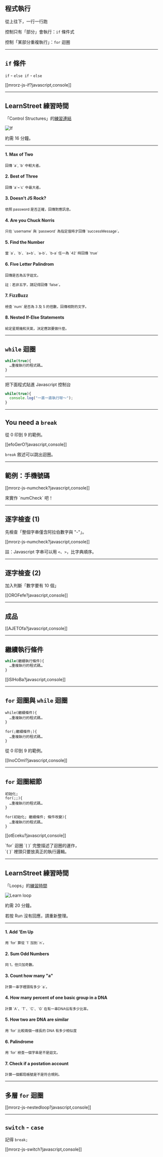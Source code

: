 程式執行
--------

從上往下，一行一行跑

控制只有「部分」會執行：`if` 條件式

控制「某部分重複執行」：`for` 迴圈

---

`if` 條件
--------

`if` - `else if` - `else`

[[mrorz-js-if?javascript,console]]

---

LearnStreet 練習時間
--------

「Control Structures」的[練習連結](http://www.codecademy.com/courses/javascript-beginner-en-8j9pu/1/5#!/exercises/0)

![If](images/js/code-if.png)

約需 16 分鐘。

---

<div class="row">
  <div class="span3">
    <h4>1. Max of Two</h4>
    <p><small>回傳 `a`, `b` 中較大者。</small></p>
    <h4>2. Best of Three</h4>
    <p><small>回傳 `a`~`c` 中最大者。</small></p>
    <h4>3. Doesn't JS Rock?</h4>
    <p><small>依照 password 是否正確，回傳對應訊息。</small></p>
    <h4>4. Are you Chuck Norris</h4>
    <p><small>只在 `username` 與 `password` 為指定值時才回傳 `successMessage`。</small></p>
  </div>
  <div class="span3">
    <h4>5. Find the Number</h4>
    <p><small>當 `a`、`b`、`a+b`、`a-b`、`b-a` 任一為 `42` 時回傳 `true`</small></p>
    <h4>6. Five Letter Palindrom</h4>
    <p><small>回傳是否為五字迴文。</small></p>
    <p><small>註：若非五字，請記得回傳 `false`。</small></p>
    <h4>7. FizzBuzz</h4>
    <p><small>檢查 `num` 是否為 3 及 5 的倍數，回傳相對的文字。</small></p>
    <h4>8. Nested If-Else Statements</h4>
    <p><small>給定星期幾和天氣，決定應該要做什麼。</small></p>
  </div>
</div>

---

`while` 迴圈
-----------

```js
while(true){
  …重複執行的程式碼…
}
```
------
把下面程式貼進 Javascript 控制台

```js
while(true){
  console.log("一直一直執行呀～");
}
```

---

You need a `break`
-----------

從 0 印到 9 的範例。

[[efoGerO?javascript,console]]

`break` 敘述可以跳出迴圈。

---

範例：手機號碼
-----------

[[mrorz-js-numcheck?javascript,console]]

<p class="fragment">來實作 `numCheck` 吧！</p>

---

逐字檢查 (1)
-------

先檢查「整個字串僅含阿拉伯數字與 "-"」。

[[mrorz-js-numcheck?javascript,console]]

註：Javascript 字串可以用 `<`、`>`，比字典順序。

---

逐字檢查 (2)
------

加入判斷「數字要有 10 個」

[[OROFefe?javascript,console]]

---

成品
-----

[[AJETOfa?javascript,console]]

---

繼續執行條件
-----------

```js
while(繼續執行條件){
  …重複執行的程式碼…
}
```

[[iSIHoBa?javascript,console]]


---

`for` 迴圈與 `while` 迴圈
--------------------

<div class="row">
  <div class="span3">
    <pre><code class="javascript">while(繼續條件){
  …重複執行的程式碼…
}</code></pre>

  </div>
  <div class="span3">
    <pre><code class="javascript">for(;繼續條件;){
  …重複執行的程式碼…
}</code></pre>

  </div>
</div>

從 0 印到 9 的範例。

[[InoCOmI?javascript,console]]

---

`for` 迴圈細節
--------------------

<div class="row">
  <div class="span3">
    <pre><code class="javascript">初始化;
for(;;){
  …重複執行的程式碼…
}</code></pre>

  </div>
  <div class="span3">
    <pre><code class="javascript">for(初始化; 繼續條件; 條件改變){
  …重複執行的程式碼…
}</code></pre>

  </div>
</div>

[[otEceku?javascript,console]]

<p class="fragment">
`for` 迴圈 `( )` 完整描述了迴圈的運作，<br>`{ }` 裡頭只要放真正的執行邏輯。
</p>

---

LearnStreet 練習時間
--------

「Loops」的[練習時間](http://www.codecademy.com/courses/javascript-beginner-en-8j9pu/2/1)

![Learn loop](images/js/code-loop.png)

約需 20 分鐘。

若按 Run 沒有回應，請重新整理。

---

<div class="row">
  <div class="span3">
    <h4>1. Add 'Em Up</h4>
    <p><small>用 `for` 算從 `1` 加到 `n`。</small></p>
    <h4>2. Sum Odd Numbers</h4>
    <p><small>同 1，但只加奇數。</small></p>
    <h4>3. Count how many "a"</h4>
    <p><small>計算一串字裡頭有多少 `a`。</small></p>
    <h4>4. How many percent of one basic group in a DNA</h4>
    <p><small>計算 `A`、`T`、`C`、`G` 在有一串DNA佔有多少比率。</small></p>
  </div>
  <div class="span3">
    <h4>5. How two are DNA are similar</h4>
    <p><small>用 `for` 比較兩個一樣長的 DNA 有多少相似度</small></p>
    <h4>6. Palindrome</h4>
    <p><small>用 `for` 檢查一個字串是不是迴文。</small></p>
    <h4>7. Check if a postation account </h4>
    <p><small>計算一個郵局帳號是不是符合規則。</small></p>
  </div>
</div>

---

多層 `for` 迴圈
----

[[mrorz-js-nestedloop?javascript,console]]

---

`switch` - `case`
-----------

記得 `break;`

[[mrorz-js-switch?javascript,console]]
